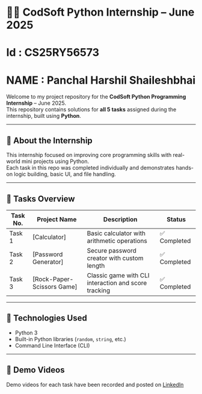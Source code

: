 # 👨‍💻 CodSoft Python Internship – June 2025
# Id : CS25RY56573
# NAME : Panchal Harshil Shaileshbhai

Welcome to my project repository for the **CodSoft Python Programming Internship** – June 2025.  
This repository contains solutions for **all 5 tasks** assigned during the internship, built using **Python**.

---

## 🏁 About the Internship

This internship focused on improving core programming skills with real-world mini projects using Python.  
Each task in this repo was completed individually and demonstrates hands-on logic building, basic UI, and file handling.

---

## 📌 Tasks Overview

| Task No. | Project Name               | Description | Status |
|----------|----------------------------|-------------|--------|
| Task 1   | [Calculator] | Basic calculator with arithmetic operations | ✅ Completed |
| Task 2   | [Password Generator] | Secure password creator with custom length | ✅ Completed |
| Task 3   | [Rock-Paper-Scissors Game] | Classic game with CLI interaction and score tracking | ✅ Completed |

---

## 🧠 Technologies Used

- Python 3
- Built-in Python libraries (`random`, `string`, etc.)
- Command Line Interface (CLI)

---

## 📸 Demo Videos

Demo videos for each task have been recorded and posted on [LinkedIn](https://www.linkedin.com/in/harshil-panchal-03139228a/?lipi=urn%3Ali%3Apage%3Ad_flagship3_feed%3BudgCRmLrTByvGzdKv%2FltXA%3D%3D) 

